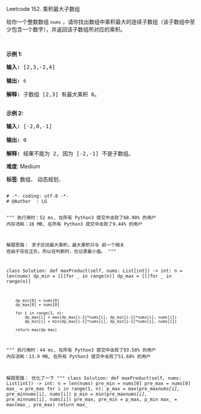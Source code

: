Leetcode 152. 乘积最大子数组
<p>给你一个整数数组 <code>nums</code>&nbsp;，请你找出数组中乘积最大的连续子数组（该子数组中至少包含一个数字），并返回该子数组所对应的乘积。</p>


<p>&nbsp;</p>



<p><strong>示例 1:</strong></p>



<pre><strong>输入:</strong> [2,3,-2,4]

<strong>输出:</strong> <code>6</code>

<strong>解释:</strong>&nbsp;子数组 [2,3] 有最大乘积 6。

</pre>



<p><strong>示例 2:</strong></p>



<pre><strong>输入:</strong> [-2,0,-1]

<strong>输出:</strong> 0

<strong>解释:</strong>&nbsp;结果不能为 2, 因为 [-2,-1] 不是子数组。</pre>





 **难度**: Medium



 **标签**: 数组、 动态规划、 





<div class="hcb_wrap">
<pre class="prism undefined-numbers lang-python" data-lang="Python"><code>
# -*- coding: utf-8 -*-
# @Author  : LG

"""
执行用时：52 ms, 在所有 Python3 提交中击败了68.90% 的用户
内存消耗：16 MB, 在所有 Python3 提交中击败了9.44% 的用户

解题思路：
    求子区间最大乘积，最大乘积只与 前一个相关
    但由于存在正负，所以在判断时，也记录最小值。
"""

class Solution:
    def maxProduct(self, nums: List[int]) -> int:
        n = len(nums)
        dp_min = [[]for _ in range(n)]
        dp_max = [[]for _ in range(n)]

        dp_min[0] = nums[0]
        dp_max[0] = nums[0]

        for i in range(1, n):
            dp_max[i] = max(dp_max[i-1]*nums[i], dp_min[i-1]*nums[i], nums[i])
            dp_min[i] = min(dp_max[i-1]*nums[i], dp_min[i-1]*nums[i], nums[i])

        return max(dp_max)

"""
执行用时：44 ms, 在所有 Python3 提交中击败了93.58% 的用户
内存消耗：13.9 MB, 在所有 Python3 提交中击败了51.68% 的用户

解题思路：
    优化了一下
"""
class Solution:
    def maxProduct(self, nums: List[int]) -> int:
        n = len(nums)
        pre_min = nums[0]
        pre_max = nums[0]
        max_ = pre_max
        for i in range(1, n):
            p_max = max(pre_max*nums[i], pre_min*nums[i], nums[i])
            p_min = min(pre_max*nums[i], pre_min*nums[i], nums[i])
            pre_max, pre_min = p_max, p_min
            max_ = max(max_, pre_max)
        return max_
</code></pre></div>
